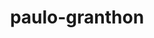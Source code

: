 ---
title: paulo-granthon
github: https://github.com/paulo-granthon
mode: dark
transition: 1s
score: 71.8
archetype:
- Little Bit of Everything
---
